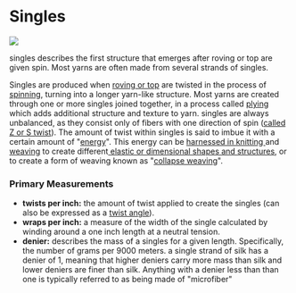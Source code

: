 # Singles

![](../.gitbook/assets/3299380830_e09f66db1c_k%20%281%29.jpg)

  
singles describes the first structure that emerges after roving or top are given spin. Most yarns are often made from several strands of singles. 

Singles are produced when [roving or top](roving-and-top.md) are twisted in the process of [spinning](../process/spinning/), turning into a longer yarn-like structure. Most yarns are created through one or more singles joined together, in a process called [plying](../process/plying/) which adds additional structure and texture to yarn. singles are always unbalanced, as they consist only of fibers with one direction of spin \([called Z or S twist](https://www.britannica.com/technology/Z-twist)\). The amount of twist within singles is said to imbue it with a certain amount of "[energy](https://www.interweave.com/article/knitting/what-is-energized-yarn/)". This energy can be [harnessed in knitting ](https://yarnsub.com/articles/twist)and [weaving](http://www.fibermusings.net/archives/1952) to create different[ elastic or dimensional shapes and structures](https://www.amazon.com/Weaving-Textiles-That-Shape-Themselves/dp/1847973191), or to create a form of weaving known as "[collapse weaving](https://www.youtube.com/watch?v=SwmMujRY_Dc)".  

### **Primary Measurements**

* **twists per inch:** the amount of twist applied to create the singles \(can also be expressed as a [twist angle](https://www.hjsstudio.com/twistangle.html)\). 
* **wraps per inch:** a measure of the width of the single calculated by winding around a one inch length at a neutral tension. 
* **denier:** describes the mass of a singles for a given length. Specifically, the number of grams per 9000 meters. a single strand of silk has a denier of 1, meaning that higher deniers carry more mass than silk and lower deniers are finer than silk. Anything with a denier less than than one is typically referred to as being made of "microfiber"

